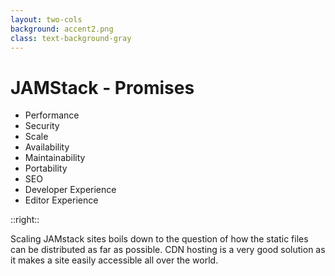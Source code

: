 ```yaml
---
layout: two-cols
background: accent2.png
class: text-background-gray 
---
```


# **JAMStack - Promises**

- Performance
- Security
- <span class="text-background-gray font-extrabold bg-background-ionos rounded p-2 -m-2">Scale</span>
- Availability
- Maintainability
- Portability
- SEO
- Developer Experience
- Editor Experience

::right::

<div class="flex flex-col h-full justify-center">
  <div class="flex items-center m-4 p-4 rounded-lg bg-background-ionos leading-normal text-background-gray">
  Scaling JAMstack sites boils down to the question of how the static files can be distributed as far as possible. CDN hosting is a very good solution as it makes a site easily accessible all over the world.
  </div>
</div>

<Footer
  title="IONOS SE"
  :social="[
    { type: 'gh', username: 'ionos-deploy-now' }
  ]"
/>
